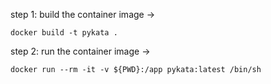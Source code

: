 step 1: build the container image ->

	docker build -t pykata .

step 2: run the container image ->

	
	docker run --rm -it -v ${PWD}:/app pykata:latest /bin/sh
